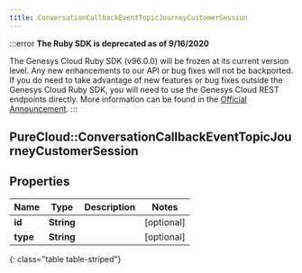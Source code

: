 ```yaml
---
title: ConversationCallbackEventTopicJourneyCustomerSession
---
```


:::error
**The Ruby SDK is deprecated as of 9/16/2020**

The Genesys Cloud Ruby SDK (v96.0.0) will be frozen at its current version level. Any new enhancements to our API or bug fixes will not be backported. If you do need to take advantage of new features or bug fixes outside the Genesys Cloud Ruby SDK, you will need to use the Genesys Cloud REST endpoints directly. More information can be found in the [Official Announcement](https://developer.mypurecloud.com/forum/t/announcement-genesys-cloud-ruby-sdk-end-of-life/8850).
:::


## PureCloud::ConversationCallbackEventTopicJourneyCustomerSession

## Properties

|Name | Type | Description | Notes|
|------------ | ------------- | ------------- | -------------|
| **id** | **String** |  | [optional] |
| **type** | **String** |  | [optional] |
{: class="table table-striped"}



